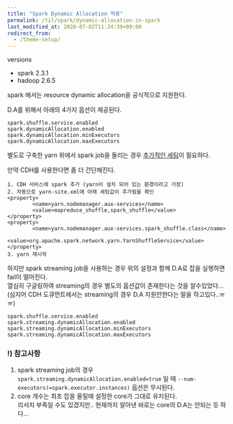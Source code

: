 ```yaml
---
title: "Spark Dynamic Allocation 적용"
permalink: /til/spark/dynamic-allocation-in-spark
last_modified_at: 2020-07-02T11:24:39+09:00
redirect_from:
  - /theme-setup/
---
```

versions
- spark 2.3.1
- hadoop 2.6.5

spark 에서는 resource dynamic allocation을 공식적으로 지원한다.     

D.A를 위해서 아래의 4가지 옵션이 제공된다.
```
spark.shuffle.service.enabled
spark.dynamicAllocation.enabled
spark.dynamicAllocation.minExecutors
spark.dynamicAllocation.maxExecutors
```

별도로 구축한 yarn 위에서 spark job을 돌리는 경우 [추가적인 세팅](https://spark.apache.org/docs/latest/running-on-yarn.html#configuring-the-external-shuffle-service)이 필요하다.     

만약 CDH를 사용한다면 좀 더 간단해진다.
```
1. CDH 서비스에 spark 추가 (yarn이 설치 되어 있는 환경이라고 가정)
2. 자동으로 yarn-site.xml에 아래 세팅값이 추가됨을 확인
<property>
        <name>yarn.nodemanager.aux-services</name>
        <value>mapreduce_shuffle,spark_shuffle</value>
</property>
<property>
        <name>yarn.nodemanager.aux-services.spark_shuffle.class</name>
        <value>org.apache.spark.network.yarn.YarnShuffleService</value>
</property>
3. yarn 재시작
```

하지만 spark streaming job을 사용하는 경우 위의 설정과 함께 D.A로 잡을 실행하면 fail이 떨어진다.    
열심히 구글링하여 streaming의 경우 별도의 옵션값이 존재한다는 것을 알수있었다...     
(심지어 CDH 도큐먼트에서는 streaming의 경우 D.A 지원안한다는 말을 하고있다..ㅠㅠ)
```
spark.shuffle.service.enabled
spark.streaming.dynamicAllocation.enabled
spark.streaming.dynamicAllocation.minExecutors
spark.streaming.dynamicAllocation.maxExecutors
```

### !) 참고사항
1. spark streaming job의 경우 `spark.streaming.dynamicAllocation.enabled=true` 일 때 `--num-executors(=spark.executor.instances)` 옵션은 무시된다.
2. core 개수는 최초 잡을 올릴때 설정한 core가 그대로 유지된다.      
리서치 부족일 수도 있겠지만.. 현재까지 알아낸 바로는 core의 D.A는 안되는 듯 하다...